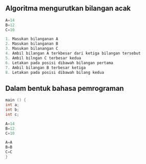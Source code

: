 ## Algoritma mengurutkan bilangan acak
```c
A=14
B=12
C=10

1. Masukan bilanganan A 
2. Masukan bilanganan B
3. Masukan bilanangan C
4. Ambil bilangan A terkbesar dari ketiga bilangan tersebut
5. Ambil bilngan C terbesar kedua
6. Letakan pada posisi dibawah bilangan pertama
7. Ambil bilangan B terbesar ketiga
8. Letakan pada posisi dibawah bilang kedua
```

## Dalam bentuk bahasa pemrograman
```c
main () {
int a;
int b;
int c;

A=14
B=12
C=10

A=A
B=B
C=C
}
